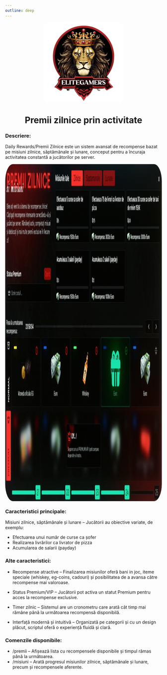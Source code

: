 ```yaml
---
outline: deep
---
```


<img src="../public/elitegamers.png" alt="pozaRegulament" width="256" height="256" style="display: block; margin: 0px auto; border-radius: 1%; border-radius: 5%;">

#  <center> Premii zilnice prin activitate </center>

### Descriere:

Daily Rewards/Premii Zilnice este un sistem avansat de recompense bazat pe misiuni zilnice, săptămânale și lunare, conceput pentru a încuraja activitatea constantă a jucătorilor pe server.

<img src="../public/dailyrewards/dailyrewards.png" alt="pozaRewards" width="1920" height="1080" style="display: block; margin: 0px auto; border-radius: 1%; border-radius: 5%;">

### Caracteristici principale:
Misiuni zilnice, săptămânale și lunare – Jucătorii au obiective variate, de exemplu:
- Efectuarea unui număr de curse ca șofer
- Realizarea livrărilor ca livrator de pizza
- Acumularea de salarii (payday)

### Alte caracteristici:

- Recompense atractive – Finalizarea misiunilor oferă bani in joc, iteme speciale (whiskey, eg-coins, cadouri) și posibilitatea de a avansa către recompense mai valoroase.

- Status Premium/VIP – Jucătorii pot activa un statut Premium pentru acces la recompense exclusive.

- Timer zilnic – Sistemul are un cronometru care arată cât timp mai rămâne până la următoarea recompensă disponibilă.

- Interfață modernă și intuitivă – Organizată pe categorii și cu un design plăcut, scriptul oferă o experiență fluidă și clară.

### Comenzile disponibile:

- /premii – Afișează lista cu recompensele disponibile și timpul rămas până la următoarea.
- /misiuni – Arată progresul misiunilor zilnice, săptămânale și lunare, precum și recompensele aferente.
